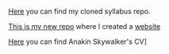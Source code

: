 [Here](https://github.com/timikurucz/velox-syllabus) you can find my cloned syllabus repo.


[This is my new repo](https://github.com/timikurucz/timikurucz.github.io) where I created a [website](http://timikurucz.github.io/)

[Here](http://timikurucz.github.io/Anakin/) you can find Anakin Skywalker's CV]